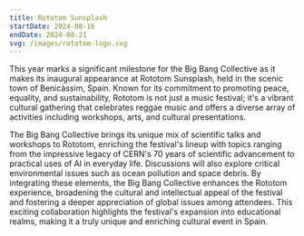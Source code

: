 ```yaml
---
title: Rototom Sunsplash
startDate: 2024-08-16
endDate: 2024-08-21
svg: /images/rototom-logo.svg
---
```

This year marks a significant milestone for the Big Bang Collective as it makes its inaugural appearance at Rototom Sunsplash, held in the scenic town of Benicàssim, Spain. Known for its commitment to promoting peace, equality, and sustainability, Rototom is not just a music festival; it's a vibrant cultural gathering that celebrates reggae music and offers a diverse array of activities including workshops, arts, and cultural presentations.

The Big Bang Collective brings its unique mix of scientific talks and workshops to Rototom, enriching the festival's lineup with topics ranging from the impressive legacy of CERN's 70 years of scientific advancement to practical uses of AI in everyday life. Discussions will also explore critical environmental issues such as ocean pollution and space debris. By integrating these elements, the Big Bang Collective enhances the Rototom experience, broadening the cultural and intellectual appeal of the festival and fostering a deeper appreciation of global issues among attendees. This exciting collaboration highlights the festival's expansion into educational realms, making it a truly unique and enriching cultural event in Spain.
